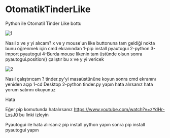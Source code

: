 # OtomatikTinderLike
Python ile Otomatil Tinder Like bottu 

![1](https://user-images.githubusercontent.com/41691766/109368897-b8cb3d00-78ab-11eb-8a82-6c5600fe9cbe.png)

Nasıl x ve y yi alıcam?
x ve y mouse'un like buttonuna tam geldiği nokta bunu öğrenmek için 
cmd ekranından
1-pip install pyautogui
2-python
3-import pyautogui
4-Burda mouse likenin tam üstünde olsun sonra pyautogui.position() çalıştır bu x ve y yi vericek

![2](https://user-images.githubusercontent.com/41691766/109368898-b963d380-78ab-11eb-8ba9-616eb22f1456.png)

Nasıl çalıştırıcam ?
tinder.py'yi masaüstününe koyun sonra cmd ekranını yeniden açıp
1-cd Desktop 
2-python tinder.py yapın hata alırsanız hata yorum satırını okuyunuz

Hata 

Eğer pip komutunda hatalırsanız https://www.youtube.com/watch?v=zYdHr-LxsJ0 bu linki izleyin

Pyautogui ile hata alırsanız pip install python yapın sonra pip install pyautogui yapın
